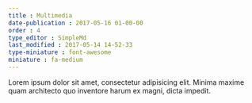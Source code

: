 ```yaml
---
title : Multimedia
date-publication : 2017-05-16 01-00-00
order : 4
type_editor : SimpleMd
last_modified : 2017-05-14 14-52-33
type-miniature : font-awesome
miniature : fa-medium
---
```

Lorem ipsum dolor sit amet, consectetur adipisicing elit. Minima maxime quam architecto quo inventore harum ex magni, dicta impedit.